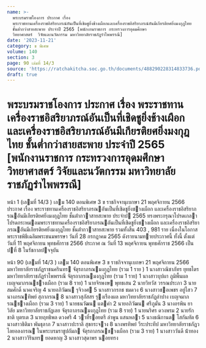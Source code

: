```yaml
---
name: >-
  พระบรมราชโองการ ประกาศ เรื่อง
  พระราชทานเครื่องราชอิสริยาภรณ์อันเป็นที่เชิดชูยิ่งช้างเผือกและเครื่องราชอิสริยาภรณ์อันมีเกียรติยศยิ่งมงกุฎไทย
  ชั้นต่ำกว่าสายสะพาย ประจำปี 2565 [พนักงานราชการ กระทรวงการอุดมศึกษา 
  วิทยาศาสตร์  วิจัยและนวัตกรรม มหาวิทยาลัยราชภัฏรำไพพรรณี]
date: '2023-11-21'
category: ข พิเศษ
volume: 140
section: 3
page: 90 เล่มที่ 14/3
source: 'https://ratchakitcha.soc.go.th/documents/488290228314833736.pdf'
draft: true
---
```


# พระบรมราชโองการ ประกาศ เรื่อง พระราชทานเครื่องราชอิสริยาภรณ์อันเป็นที่เชิดชูยิ่งช้างเผือกและเครื่องราชอิสริยาภรณ์อันมีเกียรติยศยิ่งมงกุฎไทย ชั้นต่ำกว่าสายสะพาย ประจำปี 2565 [พนักงานราชการ กระทรวงการอุดมศึกษา  วิทยาศาสตร์  วิจัยและนวัตกรรม มหาวิทยาลัยราชภัฏรำไพพรรณี]

หน้า 1 (เลมที่ 14/3 ) เลม 140 ตอนพิเศษ 3 ข ราชกิจจานุเบกษา 21 พฤศจิกายน 2566 ประกาศ เรื่อง พระราชทานเครื่องราชอิสริยาภรณอันเป็นที่เชิดชูยิ่งชางเผือก และเครื่องราชอิสริยาภรณอันมีเกียรติยศยิ่งมงกุฎไทย ชั้นต่ํากวาสายสะพาย ประจําป 2565 ทรงพระกรุณาโปรดเกลาโปรดกระหมอมพระราชทานเครื่องราชอิสริยาภรณอันเป็นที่เชิดชูยิ่งชางเผือก และเครื่องราชอิสริยาภรณอันมีเกียรติยศยิ่งมงกุฎไทย ชั้นต่ํากวาสายสะพาย รวมทั้งสิ้น 403 , 981 ราย เนื่องในโอกาสพระราชพิธีเฉลิมพระชนมพรรษา วันที่ 28 กรกฎาคม 2565 ดังรายนามทายประกาศนี้ ทั้งนี้ ตั้งแต่วันที่ 11 พฤศจิกายน พุทธศักราช 2566 ประกาศ ณ วันที่ 13 พฤศจิกายน พุทธศักราช 2566 เป็นปที่ 8 ในรัชกาลปจจุบัน

หน้า 90 (เลมที่ 14/3 ) เลม 140 ตอนพิเศษ 3 ข ราชกิจจานุเบกษา 21 พฤศจิกายน 2566 มหาวิทยาลัยราชภัฏราชนครินทร จัตุรถาภรณมงกุฎไทย (รวม 1 ราย ) 1 นางสาวณิชาภัทร ยุทธไตร มหาวิทยาลัยราชภัฏรําไพพรรณี จัตุรถาภรณมงกุฎไทย (รวม 1 ราย) 1 นางสาวบุปผา ภูมิพื้นผล เบญจมาภรณชางเผือก (รวม 8 ราย) 1 นายจิรพงษ พุทธเสน 2 นายวิทวัส วรรณประภา 3 นายสมศักดิ์ นาคเจริญ 4 นายอภิวัฒน รุจิวงศ 5 นางสาวกรกช ชมดวง 6 นางสาวชอเพชร อยู่ไสว 7 นางภรณทิพย์ สุภาภรณ 8 นางสาวสุภัสสร รุงเรืองผล มหาวิทยาลัยราชภัฏลําปาง เบญจมาภรณชางเผือก (รวม 3 ราย) 1 นายธนวัฒน แตคํา 2 นายอภิวัฒน ศรีภูมั่น 3 นางอรพิน ยาวิลัย มหาวิทยาลัยราชภัฏเลย จัตุรถาภรณมงกุฎไทย (รวม 8 ราย) 1 นายนริศร ดวงพรม 2 นายรักชาติ บุตรเต 3 นายฤทธิพล ดวงศรี 4 วาที่รอยตรี ลําพูน แสนหลา 5 นางธณิกานต โสกันทัต 6 นางสาวธิติมา พันธุลาภ 7 นางสาวปะราลี สุขกระจาง 8 นางพรทิพย์ วีระประทีป มหาวิทยาลัยราชภัฏวไลยอลงกรณ ในพระบรมราชูปถัมภ จัตุรถาภรณชางเผือก (รวม 3 ราย) 1 นางสาววันดี น้ําทอง 2 นางสาววิรินทร ยอดหาญ 3 นางสาวสุดาพร นอยทรง
